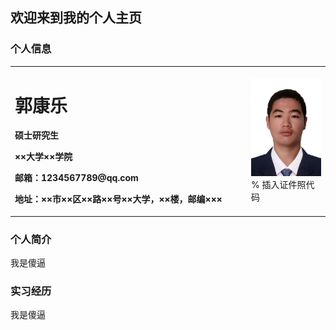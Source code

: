 ## 欢迎来到我的个人主页

### 个人信息
<table border="0">
  <tr>
    <td width="75%">
      <h1>郭康乐</h1>
      <p><b>硕士研究生</b></p>
      <p><b>××大学××学院</b></p>
      <p><b>邮箱：1234567789@qq.com</b></p>
      <p><b>地址：××市××区××路××号××大学，××楼，邮编×××</b></p>
    </td>
    <td width="25%">
      <img src="zhengjianzhao.jpg" width="100%">      % 插入证件照代码
    </td>
  </tr>
</table>

### 个人简介
我是傻逼


### 实习经历
我是傻逼
